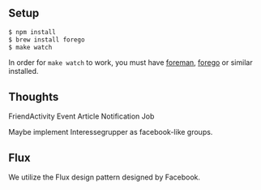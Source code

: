 ## Setup
```bash
$ npm install
$ brew install forego
$ make watch
```

In order for `make watch` to work, you must have [foreman](), [forego]() or similar installed.

## Thoughts
FriendActivity
Event
Article
Notification
Job

Maybe implement Interessegrupper as facebook-like groups.


## Flux
We utilize the Flux design pattern designed by Facebook.
